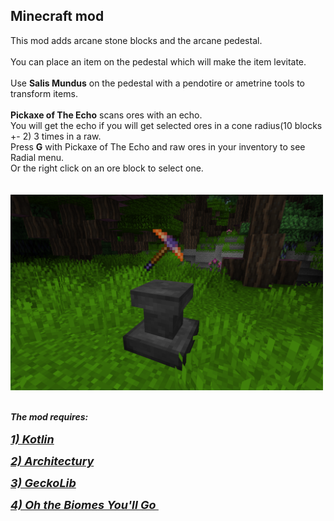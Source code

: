 <h2>Minecraft mod</h2>
<p><span style="font-size: 14px;">This mod adds arcane stone blocks and the arcane pedestal.</span><br /><br /><span style="font-size: 14px;">You can place an item on the pedestal which will make the item levitate.<br /><br />Use <strong>Salis Mundus</strong> on the pedestal with a pendotire or ametrine tools to transform items.<br /><br /><strong>Pickaxe of The Echo</strong> scans ores with an echo.<br />You will get the echo if you will get selected ores in a cone radius(10 blocks +- 2) 3 times in a raw.<br />Press <strong>G</strong> with Pickaxe of The Echo and raw ores in your inventory to see Radial menu.<br />Or the right click on an ore block to select one.<br /><br /><br /><img src="https://github.com/dmkenza/MineLittlePony/blob/1.18/photos/2023-02-13_01.16.02.png?raw=true" width="500" height="313" /></span><br /><br /></p>
<p><strong><em><span style="font-size: 14px;">The mod requires:</span><br /></em></strong><br /><span style="font-size: 18px;"><em><strong><a href="https://www.curseforge.com/minecraft/mc-mods/fabric-language-kotlin">1) Kotlin</a></strong></em></span></p>
<p><span style="font-size: 18px;"><em><strong><a href="https://www.curseforge.com/minecraft/mc-mods/architectury-api">2) Architectury</a></strong></em></span></p>
<p><span style="font-size: 18px;"><a href="https://www.curseforge.com/minecraft/mc-mods/geckolib"><em><strong>3) GeckoLib<br /></strong></em></a></span></p>
<p><span style="font-size: 18px;"><a href="https://www.curseforge.com/minecraft/mc-mods/oh-the-biomes-youll-go-fabric"><em><strong>4) Oh the Biomes You'll Go&nbsp;</strong></em></a></span></p>
<p><br /><br /></p>
